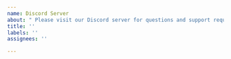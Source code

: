 ```yaml
---
name: Discord Server
about: " Please visit our Discord server for questions and support requests. "
title: ''
labels: ''
assignees: ''

---
```



